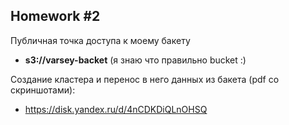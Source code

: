 ## Homework #2
Публичная точка доступа к моему бакету
* **s3://varsey-backet** (я знаю что правильно bucket :)

Создание кластера и перенос в него данных из бакета (pdf со скриншотами):
* https://disk.yandex.ru/d/4nCDKDiQLnOHSQ